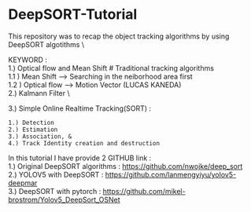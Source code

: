 # DeepSORT-Tutorial
This repository was to recap the object tracking algorithms by using DeepSORT algotithms \

KEYWORD : \
1.) Optical flow and Mean Shift # Traditional tracking algorithms \
    1.1 ) Mean Shift --> Searching in the neiborhood area first \
    1.2 ) Optical flow --> Motion Vector (LUCAS KANEDA) \
2.) Kalmann Filter \

3.) Simple Online Realtime Tracking(SORT) : 

    1.) Detection 
    2.) Estimation
    3.) Association, &
    4.) Track Identity creation and destruction


In this tutorial I have provide 2 GITHUB link : \
1.) Original DeepSORT algorithms : https://github.com/nwojke/deep_sort \
2.) YOLOV5 with DeepSORT : https://github.com/lanmengyiyu/yolov5-deepmar \
3.) DeepSORT with pytorch : https://github.com/mikel-brostrom/Yolov5_DeepSort_OSNet
